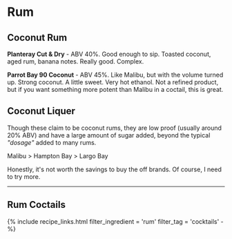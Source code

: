 # Rum

## Coconut Rum

**Planteray Cut & Dry** - ABV 40%. Good enough to sip. Toasted coconut, aged rum, banana notes. Really good. Complex. 

**Parrot Bay 90 Coconut** - ABV 45%. Like Malibu, but with the volume turned up. Strong coconut. A little sweet. Very hot ethanol. Not a refined product, but if you want something more potent than Malibu in a coctail, this is great.

## Coconut Liquer

Though these claim to be coconut rums, they are low proof (usually around 20% ABV) and have a large amount of sugar added, beyond the typical _"dosage"_ added to many rums.

Malibu > Hampton Bay > Largo Bay

Honestly, it's not worth the savings to buy the off brands. Of course, I need to try more. 

* * *

## Rum Coctails

{% include recipe_links.html 
    filter_ingredient = 'rum'
    filter_tag = 'cocktails' -%}
